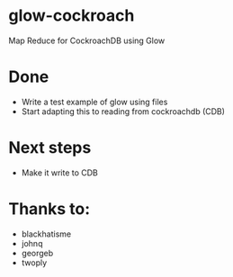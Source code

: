 # glow-cockroach
Map Reduce for CockroachDB using Glow

# Done
- Write a test example of glow using files
- Start adapting this to reading from cockroachdb (CDB)

# Next steps
- Make it write to CDB

# Thanks to:
- blackhatisme
- johnq
- georgeb
- twoply

